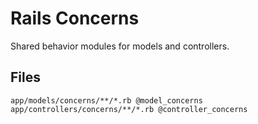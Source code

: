 # Rails Concerns

Shared behavior modules for models and controllers.

## Files

```
app/models/concerns/**/*.rb @model_concerns
app/controllers/concerns/**/*.rb @controller_concerns
``` 